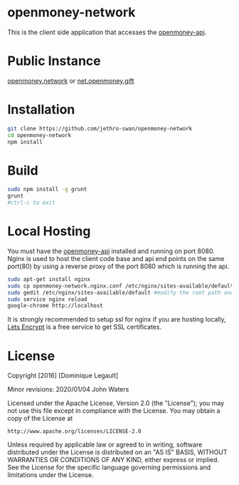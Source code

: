 # openmoney-network

This is the client side application that accesses the [openmoney-api](https://github.com/jethro-swan/openmoney-api).

# Public Instance

[openmoney.network](https://openmoney.network) or [net.openmoney.gift](https://net.openmoney.gift)

# Installation

```sh
git clone https://github.com/jethro-swan/openmoney-network
cd openmoney-network
npm install
```

# Build

```sh
sudo npm install -g grunt
grunt
#ctrl-c to exit
```

# Local Hosting

You must have the [openmoney-api](https://github.com/jethro-swan/openmoney-api) installed and running on port 8080. Nginx is used to host the client code base and api end points on the same port(80) by using a reverse proxy of the port 8080 which is running the api.

```sh
sudo apt-get install nginx
sudo cp openmoney-network.nginx.conf /etc/nginx/sites-available/default
sudo gedit /etc/nginx/sites-available/default #modify the root path and the location / alias path to this repo path
sudo service nginx reload
google-chrome http://localhost
```

It is strongly recommended to setup ssl for nginx if you are hosting locally, [Lets Encrypt](https://letsencrypt.org/) is a free service to get SSL certificates.

# License

Copyright [2016] [Dominique Legault]

Minor revisions:
  2020/01/04 John Waters

Licensed under the Apache License, Version 2.0 (the "License");
you may not use this file except in compliance with the License.
You may obtain a copy of the License at

    http://www.apache.org/licenses/LICENSE-2.0

Unless required by applicable law or agreed to in writing, software
distributed under the License is distributed on an "AS IS" BASIS,
WITHOUT WARRANTIES OR CONDITIONS OF ANY KIND, either express or implied.
See the License for the specific language governing permissions and
limitations under the License.
